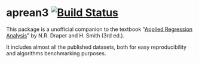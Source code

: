 # aprean3 [![Build Status](https://travis-ci.org/lbraglia/aprean3.svg)](https://travis-ci.org/lbraglia/aprean3) 

This package is a unofficial companion to the textbook "[Applied Regression
Analysis](http:/www.wiley.com/WileyCDA/WileyTitle/productCd-0471170828.html)" by N.R. Draper and H. Smith (3rd ed.).

It includes almost all the published datasets, both for easy
reproducibility and algorithms benchmarking purposes.

